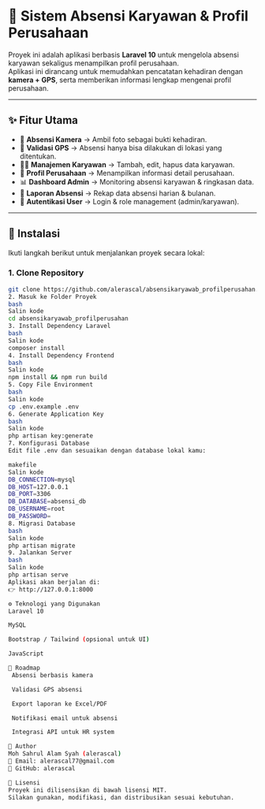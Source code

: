 # 🏢 Sistem Absensi Karyawan & Profil Perusahaan

Proyek ini adalah aplikasi berbasis **Laravel 10** untuk mengelola absensi karyawan sekaligus menampilkan profil perusahaan.  
Aplikasi ini dirancang untuk memudahkan pencatatan kehadiran dengan **kamera + GPS**, serta memberikan informasi lengkap mengenai profil perusahaan.

---

## ✨ Fitur Utama
- 📸 **Absensi Kamera** → Ambil foto sebagai bukti kehadiran.
- 📍 **Validasi GPS** → Absensi hanya bisa dilakukan di lokasi yang ditentukan.
- 👨‍💼 **Manajemen Karyawan** → Tambah, edit, hapus data karyawan.
- 🏢 **Profil Perusahaan** → Menampilkan informasi detail perusahaan.
- 📊 **Dashboard Admin** → Monitoring absensi karyawan & ringkasan data.
- 📂 **Laporan Absensi** → Rekap data absensi harian & bulanan.
- 🔐 **Autentikasi User** → Login & role management (admin/karyawan).

---

## 🚀 Instalasi

Ikuti langkah berikut untuk menjalankan proyek secara lokal:

### 1. Clone Repository
```bash
git clone https://github.com/alerascal/absensikaryawab_profilperusahan.git
2. Masuk ke Folder Proyek
bash
Salin kode
cd absensikaryawab_profilperusahan
3. Install Dependency Laravel
bash
Salin kode
composer install
4. Install Dependency Frontend
bash
Salin kode
npm install && npm run build
5. Copy File Environment
bash
Salin kode
cp .env.example .env
6. Generate Application Key
bash
Salin kode
php artisan key:generate
7. Konfigurasi Database
Edit file .env dan sesuaikan dengan database lokal kamu:

makefile
Salin kode
DB_CONNECTION=mysql
DB_HOST=127.0.0.1
DB_PORT=3306
DB_DATABASE=absensi_db
DB_USERNAME=root
DB_PASSWORD=
8. Migrasi Database
bash
Salin kode
php artisan migrate
9. Jalankan Server
bash
Salin kode
php artisan serve
Aplikasi akan berjalan di:
👉 http://127.0.0.1:8000

⚙️ Teknologi yang Digunakan
Laravel 10

MySQL

Bootstrap / Tailwind (opsional untuk UI)

JavaScript

📌 Roadmap
 Absensi berbasis kamera

 Validasi GPS absensi

 Export laporan ke Excel/PDF

 Notifikasi email untuk absensi

 Integrasi API untuk HR system

👤 Author
Moh Sahrul Alam Syah (alerascal)
📧 Email: alerascal77@gmail.com
🔗 GitHub: alerascal

📄 Lisensi
Proyek ini dilisensikan di bawah lisensi MIT.
Silakan gunakan, modifikasi, dan distribusikan sesuai kebutuhan.
